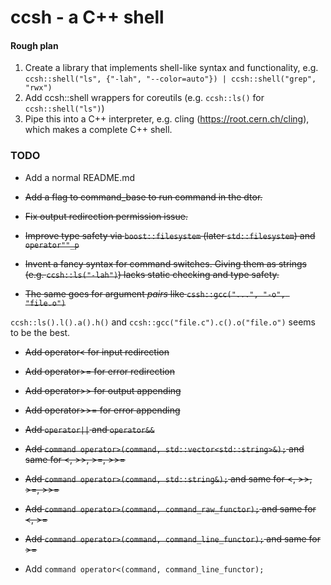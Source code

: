 # ccsh - a C++ shell

#### Rough plan

1. Create a library that implements shell-like syntax and functionality, e.g.
`ccsh::shell("ls", {"-lah", "--color=auto"}) | ccsh::shell("grep", "rwx")`
2. Add ccsh::shell wrappers for coreutils (e.g. `ccsh::ls()` for `ccsh::shell("ls")`)
3. Pipe this into a C++ interpreter, e.g. cling (https://root.cern.ch/cling), which makes a complete C++ shell.

### TODO

- Add a normal README.md

- ~~Add a flag to command_base to run command in the dtor.~~
- ~~Fix output redirection permission issue.~~

- ~~Improve type safety via `boost::filesystem` (later `std::filesystem`) and `operator""_p`~~
- ~~Invent a fancy syntax for command switches. Giving them as strings (e.g. `ccsh::ls("-lah")`) lacks static checking and type safety.~~
- ~~The same goes for argument *pairs* like `cssh::gcc("...", "-o", "file.o")`~~

`ccsh::ls().l().a().h()` and `ccsh::gcc("file.c").c().o("file.o")` seems to be the best.

- ~~Add operator< for input redirection~~
- ~~Add operator>= for error redirection~~
- ~~Add operator>> for output appending~~
- ~~Add operator>>= for error appending~~
- ~~Add `operator||` and `operator&&`~~

- ~~Add `command operator>(command, std::vector<std::string>&);` and same for <, >>, >=, >>=~~
- ~~Add `command operator>(command, std::string&);` and same for <, >>, >=, >>=~~
- ~~Add `command operator>(command, command_raw_functor);` and same for <, >=~~
- ~~Add `command operator>(command, command_line_functor);` and same for >=~~
- Add `command operator<(command, command_line_functor);`
